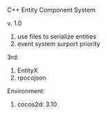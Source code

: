 C++ Entity Component System

v. 1.0

1. use files to serialize entities 
2. event system surport priority

3rd:

1. EntityX
2. rpocojson

Environment:

1. cocos2d: 3.10
